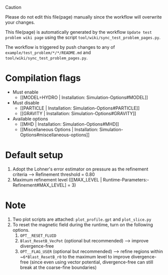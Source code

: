 > [!CAUTION]
> Please do not edit this file(page) manually since the workflow will overwrite your changes.
> 
> This file(page) is automatically generated by the workflow `Update test problem wiki page` using the script `tool/wiki/sync_test_problem_pages.py`.
> 
> The workflow is triggered by push changes to any of `example/test_problem/*/*/README.md` and `tool/wiki/sync_test_problem_pages.py`.


# Compilation flags
- Must enable
   - [[MODEL=HYDRO | Installation: Simulation-Options#MODEL]]
- Must disable
   - [[PARTICLE | Installation: Simulation-Options#PARTICLE]]
   - [[GRAVITY | Installation: Simulation-Options#GRAVITY]]
- Available options
   - [[MHD | Installation: Simulation-Options#MHD]]
   - [[Miscellaneous Options | Installation: Simulation-Options#miscellaneous-options]]


# Default setup
1. Adopt the Lohner's error estimator on pressure as the refinement criteria
   --> Refinement threshold = 0.80
2. Maximum refinement level ([[MAX_LEVEL | Runtime-Parameters:-Refinement#MAX_LEVEL] = 3)


# Note
1. Two plot scripts are attached: `plot_profile.gpt` and `plot_slice.py`
2. To reset the magnetic field during the runtime, turn on the following options.
   1. `OPT__RESET_FLUID`
   2.  `Blast_ResetB_VecPot` (optional but recommended)
       --> improve divergence-free
   3.  `OPT__FLAG_USER`      (optional but recommended)
       --> refine regions within ~`6*Blast_ResetB_r0` to the maximum level to improve divergence-free
           (since even using vector potential, divergence-free can still break at the coarse-fine boundaries)
